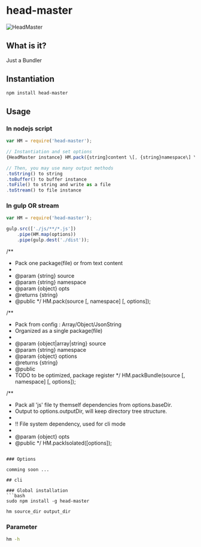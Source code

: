 # head-master

![HeadMaster](https://raw.githubusercontent.com/shinate/head-master/master/thumbnails/logo-512.png)

## What is it?

Just a Bundler

## Instantiation

```bash
npm install head-master
```

## Usage

### In nodejs script

```javascript
var HM = require('head-master');

// Instantiation and set options
{HeadMaster instance} HM.pack({string}content \[, {string}namespace\] \[, {object}options\]);

// Then, you may use many output methods
.toString() to string
.toBuffer() to buffer instance
.toFile() to string and write as a file
.toStream() to file instance
```

### In gulp OR stream

```javascript
var HM = require('head-master');

gulp.src(['./js/**/*.js'])
    .pipe(HM.map(options))
    .pipe(gulp.dest('./dist'));
```
/**
 * Pack one package(file) or from text content
 *
 * @param {string} source
 * @param {string} namespace
 * @param {object} opts
 * @returns {string}
 * @public
 */
HM.pack(source [, namespace] [, options]);

/**
 * Pack from config : Array/Object/JsonString
 * Organized as a single package(file)
 *
 * @param {object|array|string} source
 * @param {string} namespace
 * @param {object} options
 * @returns {string}
 * @public
 * TODO to be optimized, package register
 */
HM.packBundle(source [, namespace] [, options]);

/**
 * Pack all 'js' file ty themself dependencies from options.baseDir.
 * Output to options.outputDir, will keep directory tree structure.
 *
 * !! File system dependency, used for cli mode
 *
 * @param {object} opts
 * @public
 */
HM.packIsolated([options]);

```

### Options

comming soon ...

## cli

### Global installation
```bash
sudo npm install -g head-master
```

```bash
hm source_dir output_dir
```

### Parameter
```bash
hm -h
```